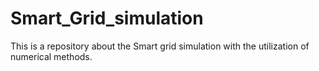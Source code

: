 # Smart_Grid_simulation
This is a repository about the Smart grid simulation with the utilization of numerical methods.
